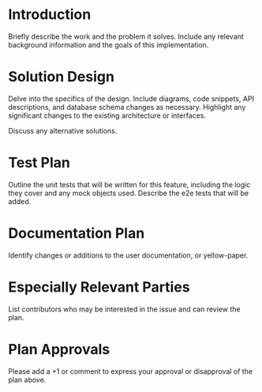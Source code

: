 # Introduction

Briefly describe the work and the problem it solves. Include any relevant background information and the goals of this implementation.

# Solution Design

Delve into the specifics of the design. Include diagrams, code snippets, API descriptions, and database schema changes as necessary. Highlight any significant changes to the existing architecture or interfaces.

Discuss any alternative solutions.

# Test Plan

Outline the unit tests that will be written for this feature, including the logic they cover and any mock objects used.
Describe the e2e tests that will be added.

# Documentation Plan

Identify changes or additions to the user documentation, or yellow-paper.

# Especially Relevant Parties

List contributors who may be interested in the issue and can review the plan.

# Plan Approvals

Please add a +1 or comment to express your approval or disapproval of the plan above.
